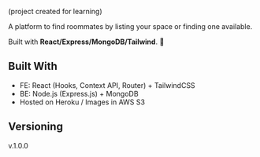 
(project created for learning)


A platform to find roommates by listing your space or finding one available.

Built with **React/Express/MongoDB/Tailwind**. 🚀

## Built With

* FE: React (Hooks, Context API, Router) + TailwindCSS
* BE: Node.js (Express.js) + MongoDB
* Hosted on Heroku / Images in AWS S3

## Versioning

v.1.0.0


